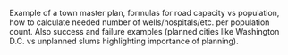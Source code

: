Example of a town master plan, formulas for road capacity vs population, how to calculate needed number of wells/hospitals/etc. per population count. Also success and failure examples (planned cities like Washington D.C. vs unplanned slums highlighting importance of planning).